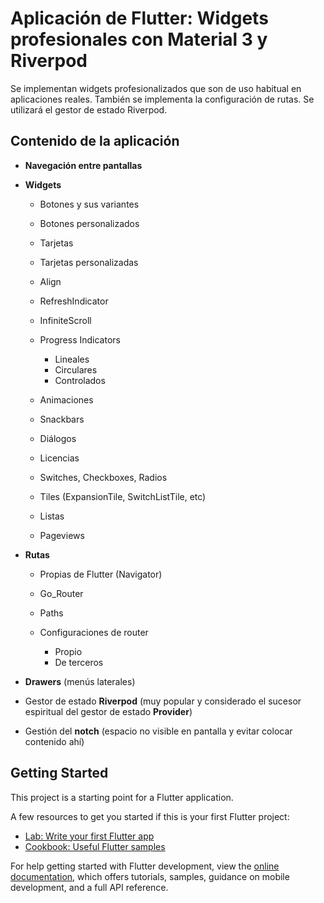 # Aplicación de Flutter: Widgets profesionales con Material 3 y Riverpod

Se implementan widgets profesionalizados que son de uso habitual en aplicaciones reales. También se implementa la configuración de rutas. Se utilizará el gestor de estado Riverpod.

## Contenido de la aplicación

- **Navegación entre pantallas**

- **Widgets**

  - Botones y sus variantes
  - Botones personalizados
  - Tarjetas
  - Tarjetas personalizadas
  - Align
  - RefreshIndicator
  - InfiniteScroll
  - Progress Indicators

    - Lineales
    - Circulares
    - Controlados

  - Animaciones
  - Snackbars
  - Diálogos
  - Licencias
  - Switches, Checkboxes, Radios
  - Tiles (ExpansionTile, SwitchListTile, etc)
  - Listas
  - Pageviews

- **Rutas**

  - Propias de Flutter (Navigator)
  - Go_Router
  - Paths
  - Configuraciones de router

    - Propio
    - De terceros

- **Drawers** (menús laterales)

- Gestor de estado **Riverpod** (muy popular y considerado el sucesor espiritual del gestor de estado **Provider**)

- Gestión del **notch** (espacio no visible en pantalla y evitar colocar contenido ahí)

## Getting Started

This project is a starting point for a Flutter application.

A few resources to get you started if this is your first Flutter project:

- [Lab: Write your first Flutter app](https://docs.flutter.dev/get-started/codelab)
- [Cookbook: Useful Flutter samples](https://docs.flutter.dev/cookbook)

For help getting started with Flutter development, view the
[online documentation](https://docs.flutter.dev/), which offers tutorials,
samples, guidance on mobile development, and a full API reference.
